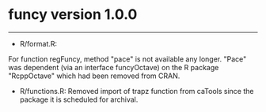 <!-- NEWS.md is generated from NEWS.Rmd. Please edit that file -->


funcy version 1.0.0
===================

-------

* R/format.R:
 
For function regFuncy, method "pace" is not available any longer. 
"Pace" was dependent (via an interface funcyOctave) on the R package "RcppOctave" which had been removed from 
CRAN.

* R/functions.R:
Removed import of trapz function from caTools since the package it is scheduled for archival.
